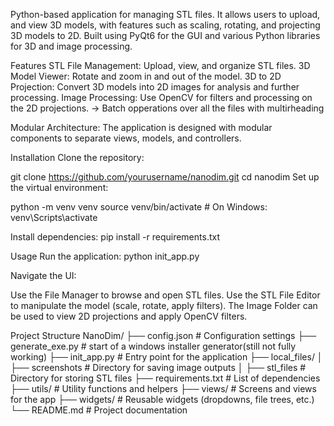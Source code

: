 Python-based application for managing STL files. It allows users to upload, and view 3D models, with features such as scaling, rotating, and projecting 3D models to 2D. Built using PyQt6 for the GUI and various Python libraries for 3D and image processing.

Features
STL File Management: Upload, view, and organize STL files.
3D Model Viewer: Rotate and zoom in and out of the model.
3D to 2D Projection: Convert 3D models into 2D images for analysis and further processing.
Image Processing: Use OpenCV for filters and processing on the 2D projections. -> Batch opperations over all the files with multirheading

Modular Architecture: The application is designed with modular components to separate views, models, and controllers.


Installation
Clone the repository:

git clone https://github.com/yourusername/nanodim.git
cd nanodim
Set up the virtual environment:

python -m venv venv
source venv/bin/activate   # On Windows: venv\Scripts\activate

Install dependencies:
pip install -r requirements.txt

Usage
Run the application:
python init_app.py

Navigate the UI:

Use the File Manager to browse and open STL files.
Use the STL File Editor to manipulate the model (scale, rotate, apply filters).
The Image Folder can be used to view 2D projections and apply OpenCV filters.

Project Structure
NanoDim/
├── config.json           # Configuration settings
├── generate_exe.py       # start of a windows installer generator(still not fully working)
├── init_app.py           # Entry point for the application
├── local_files/
│   ├── screenshots      # Directory for saving image outputs
│   ├── stl_files        # Directory for storing STL files
├── requirements.txt     # List of dependencies
├── utils/               # Utility functions and helpers
├── views/               # Screens and views for the app
├── widgets/             # Reusable widgets (dropdowns, file trees, etc.)
└── README.md            # Project documentation
